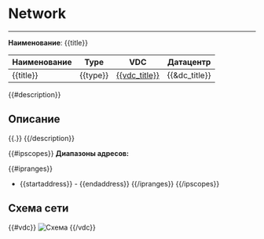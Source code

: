 # Network
***  
**Наименование**: {{title}}

| Наименование | Type     | VDC                          | Датацентр     |
|--------------|----------|------------------------------|---------------|
| {{title}}     | {{type}} | [{{vdc_title}}]({{vdc_link}}) | {{&dc_title}} |


{{#description}}
## Описание
{{.}}
{{/description}}

{{#ipscopes}}
**Диапазоны адресов:**

{{#ipranges}}
- {{startaddress}} - {{endaddress}}
{{/ipranges}}
{{/ipscopes}}

## Схема сети
{{#vdc}}
![Схема](@entity/{{entity}}/schema?id={{id}})
{{/vdc}}
